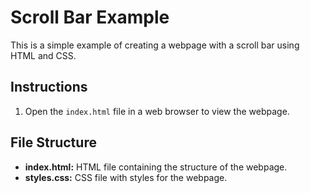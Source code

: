 # Scroll Bar Example

This is a simple example of creating a webpage with a scroll bar using HTML and CSS.

## Instructions

1. Open the `index.html` file in a web browser to view the webpage.

## File Structure

- **index.html:** HTML file containing the structure of the webpage.
- **styles.css:** CSS file with styles for the webpage.

